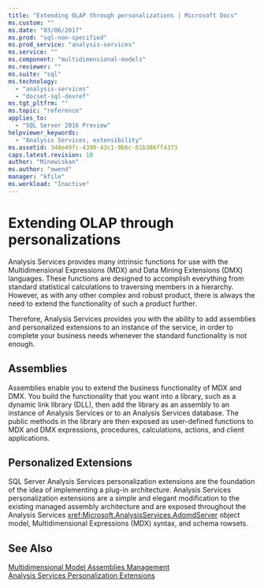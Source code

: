 ```yaml
---
title: "Extending OLAP through personalizations | Microsoft Docs"
ms.custom: ""
ms.date: "03/06/2017"
ms.prod: "sql-non-specified"
ms.prod_service: "analysis-services"
ms.service: ""
ms.component: "multidimensional-models"
ms.reviewer: ""
ms.suite: "sql"
ms.technology: 
  - "analysis-services"
  - "docset-sql-devref"
ms.tgt_pltfrm: ""
ms.topic: "reference"
applies_to: 
  - "SQL Server 2016 Preview"
helpviewer_keywords: 
  - "Analysis Services, extensibility"
ms.assetid: 348e49fc-4390-43c1-9b6c-61b386ff4373
caps.latest.revision: 10
author: "Minewiskan"
ms.author: "owend"
manager: "kfile"
ms.workload: "Inactive"
---
```

# Extending OLAP through personalizations
  Analysis Services provides many intrinsic functions for use with the Multidimensional Expressions (MDX) and Data Mining Extensions (DMX) languages. These functions are designed to accomplish everything from standard statistical calculations to traversing members in a hierarchy. However, as with any other complex and robust product, there is always the need to extend the functionality of such a product further.  
  
 Therefore, Analysis Services provides you with the ability to add assemblies and personalized extensions to an instance of the service, in order to complete your business needs whenever the standard functionality is not enough.  
  
## Assemblies  
 Assemblies enable you to extend the business functionality of MDX and DMX. You build the functionality that you want into a library, such as a dynamic link library (DLL), then add the library as an assembly to an instance of Analysis Services or to an Analysis Services database. The public methods in the library are then exposed as user-defined functions to MDX and DMX expressions, procedures, calculations, actions, and client applications.  
  
## Personalized Extensions  
 SQL Server Analysis Services personalization extensions are the foundation of the idea of implementing a plug-in architecture. Analysis Services personalization extensions are a simple and elegant modification to the existing managed assembly architecture and are exposed throughout the Analysis Services <xref:Microsoft.AnalysisServices.AdomdServer> object model, Multidimensional Expressions (MDX) syntax, and schema rowsets.  
  
## See Also  
 [Multidimensional Model Assemblies Management](../../../analysis-services/multidimensional-models/multidimensional-model-assemblies-management.md)   
 [Analysis Services Personalization Extensions](../../../analysis-services/multidimensional-models/extending-olap/analysis-services-personalization-extensions.md)  
  
  
